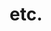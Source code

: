 ---
layout: post-list
title: etc.
sidebar_sort_order: 100
is_sub_menu: true

main_category: Study
category: etc.
sort_by: newest

permalink: /study/etc
---